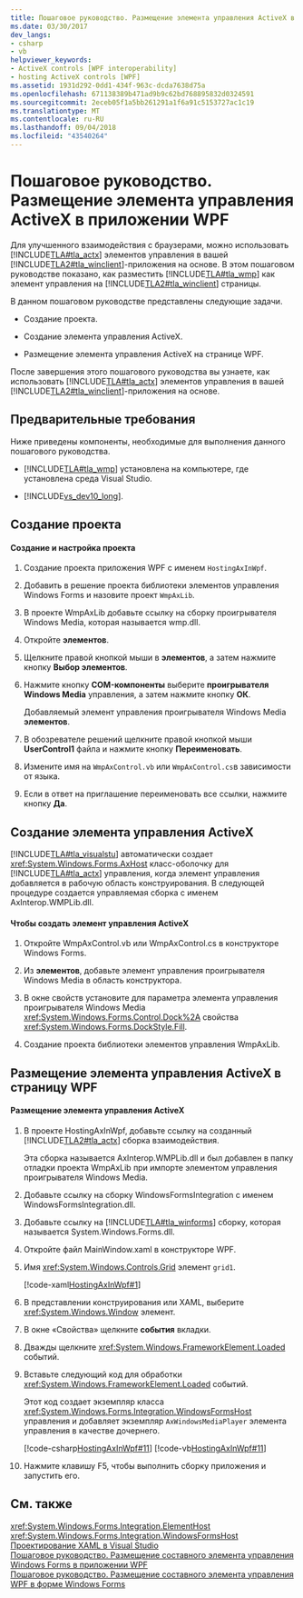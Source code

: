 ```yaml
---
title: Пошаговое руководство. Размещение элемента управления ActiveX в приложении WPF
ms.date: 03/30/2017
dev_langs:
- csharp
- vb
helpviewer_keywords:
- ActiveX controls [WPF interoperability]
- hosting ActiveX controls [WPF]
ms.assetid: 1931d292-0dd1-434f-963c-dcda7638d75a
ms.openlocfilehash: 671138389b471ad9b9c62bd768895832d0324591
ms.sourcegitcommit: 2eceb05f1a5bb261291a1f6a91c5153727ac1c19
ms.translationtype: MT
ms.contentlocale: ru-RU
ms.lasthandoff: 09/04/2018
ms.locfileid: "43540264"
---
```

# <a name="walkthrough-hosting-an-activex-control-in-wpf"></a>Пошаговое руководство. Размещение элемента управления ActiveX в приложении WPF
Для улучшенного взаимодействия с браузерами, можно использовать [!INCLUDE[TLA#tla_actx](../../../../includes/tlasharptla-actx-md.md)] элементов управления в вашей [!INCLUDE[TLA2#tla_winclient](../../../../includes/tla2sharptla-winclient-md.md)]-приложения на основе. В этом пошаговом руководстве показано, как разместить [!INCLUDE[TLA#tla_wmp](../../../../includes/tlasharptla-wmp-md.md)] как элемент управления на [!INCLUDE[TLA2#tla_winclient](../../../../includes/tla2sharptla-winclient-md.md)] страницы.  
  
 В данном пошаговом руководстве представлены следующие задачи.  
  
-   Создание проекта.  
  
-   Создание элемента управления ActiveX.  
  
-   Размещение элемента управления ActiveX на странице WPF.  
  
 После завершения этого пошагового руководства вы узнаете, как использовать [!INCLUDE[TLA#tla_actx](../../../../includes/tlasharptla-actx-md.md)] элементов управления в вашей [!INCLUDE[TLA2#tla_winclient](../../../../includes/tla2sharptla-winclient-md.md)]-приложения на основе.  
  
## <a name="prerequisites"></a>Предварительные требования  
 Ниже приведены компоненты, необходимые для выполнения данного пошагового руководства.  
  
-   [!INCLUDE[TLA#tla_wmp](../../../../includes/tlasharptla-wmp-md.md)] установлена на компьютере, где установлена среда Visual Studio.  
  
-   [!INCLUDE[vs_dev10_long](../../../../includes/vs-dev10-long-md.md)].  
  
## <a name="creating-the-project"></a>Создание проекта  
  
#### <a name="to-create-and-set-up-the-project"></a>Создание и настройка проекта  
  
1.  Создание проекта приложения WPF с именем `HostingAxInWpf`.  
  
2.  Добавить в решение проекта библиотеки элементов управления Windows Forms и назовите проект `WmpAxLib`.  
  
3.  В проекте WmpAxLib добавьте ссылку на сборку проигрывателя Windows Media, которая называется wmp.dll.  
  
4.  Откройте **элементов**.  
  
5.  Щелкните правой кнопкой мыши в **элементов**, а затем нажмите кнопку **Выбор элементов**.  
  
6.  Нажмите кнопку **COM-компоненты** выберите **проигрывателя Windows Media** управления, а затем нажмите кнопку **ОК**.  
  
     Добавляемый элемент управления проигрывателя Windows Media **элементов**.  
  
7.  В обозревателе решений щелкните правой кнопкой мыши **UserControl1** файла и нажмите кнопку **Переименовать**.  
  
8.  Измените имя на `WmpAxControl.vb` или `WmpAxControl.cs`в зависимости от языка.  
  
9. Если в ответ на приглашение переименовать все ссылки, нажмите кнопку **Да**.  
  
## <a name="creating-the-activex-control"></a>Создание элемента управления ActiveX  
 [!INCLUDE[TLA#tla_visualstu](../../../../includes/tlasharptla-visualstu-md.md)] автоматически создает <xref:System.Windows.Forms.AxHost> класс-оболочку для [!INCLUDE[TLA#tla_actx](../../../../includes/tlasharptla-actx-md.md)] управления, когда элемент управления добавляется в рабочую область конструирования. В следующей процедуре создается управляемая сборка с именем AxInterop.WMPLib.dll.  
  
#### <a name="to-create-the-activex-control"></a>Чтобы создать элемент управления ActiveX  
  
1.  Откройте WmpAxControl.vb или WmpAxControl.cs в конструкторе Windows Forms.  
  
2.  Из **элементов**, добавьте элемент управления проигрывателя Windows Media в область конструктора.  
  
3.  В окне свойств установите для параметра элемента управления проигрывателя Windows Media <xref:System.Windows.Forms.Control.Dock%2A> свойства <xref:System.Windows.Forms.DockStyle.Fill>.  
  
4.  Создание проекта библиотеки элементов управления WmpAxLib.  
  
## <a name="hosting-the-activex-control-on-a-wpf-page"></a>Размещение элемента управления ActiveX в страницу WPF  
  
#### <a name="to-host-the-activex-control"></a>Размещение элемента управления ActiveX  
  
1.  В проекте HostingAxInWpf, добавьте ссылку на созданный [!INCLUDE[TLA2#tla_actx](../../../../includes/tla2sharptla-actx-md.md)] сборка взаимодействия.  
  
     Эта сборка называется AxInterop.WMPLib.dll и был добавлен в папку отладки проекта WmpAxLib при импорте элементом управления проигрывателя Windows Media.  
  
2.  Добавьте ссылку на сборку WindowsFormsIntegration с именем WindowsFormsIntegration.dll.  
  
3.  Добавьте ссылку на [!INCLUDE[TLA#tla_winforms](../../../../includes/tlasharptla-winforms-md.md)] сборку, которая называется System.Windows.Forms.dll.  
  
4.  Откройте файл MainWindow.xaml в конструкторе WPF.  
  
5.  Имя <xref:System.Windows.Controls.Grid> элемент `grid1`.  
  
     [!code-xaml[HostingAxInWpf#1](../../../../samples/snippets/csharp/VS_Snippets_Wpf/HostingAxInWpf/CSharp/HostingAxInWpf/window1.xaml#1)]  
  
6.  В представлении конструирования или XAML, выберите <xref:System.Windows.Window> элемент.  
  
7.  В окне «Свойства» щелкните **события** вкладки.  
  
8.  Дважды щелкните <xref:System.Windows.FrameworkElement.Loaded> событий.  
  
9. Вставьте следующий код для обработки <xref:System.Windows.FrameworkElement.Loaded> событий.  
  
     Этот код создает экземпляр класса <xref:System.Windows.Forms.Integration.WindowsFormsHost> управления и добавляет экземпляр `AxWindowsMediaPlayer` элемента управления в качестве дочернего.  
  
     [!code-csharp[HostingAxInWpf#11](../../../../samples/snippets/csharp/VS_Snippets_Wpf/HostingAxInWpf/CSharp/HostingAxInWpf/window1.xaml.cs#11)]
     [!code-vb[HostingAxInWpf#11](../../../../samples/snippets/visualbasic/VS_Snippets_Wpf/HostingAxInWpf/VisualBasic/HostingAxInWpf/window1.xaml.vb#11)]  
  
10. Нажмите клавишу F5, чтобы выполнить сборку приложения и запустить его.  
  
## <a name="see-also"></a>См. также  
 <xref:System.Windows.Forms.Integration.ElementHost>  
 <xref:System.Windows.Forms.Integration.WindowsFormsHost>  
 [Проектирование XAML в Visual Studio](/visualstudio/designers/designing-xaml-in-visual-studio)  
 [Пошаговое руководство. Размещение составного элемента управления Windows Forms в приложении WPF](../../../../docs/framework/wpf/advanced/walkthrough-hosting-a-windows-forms-composite-control-in-wpf.md)  
 [Пошаговое руководство. Размещение составного элемента управления WPF в форме Windows Forms](../../../../docs/framework/wpf/advanced/walkthrough-hosting-a-wpf-composite-control-in-windows-forms.md)
